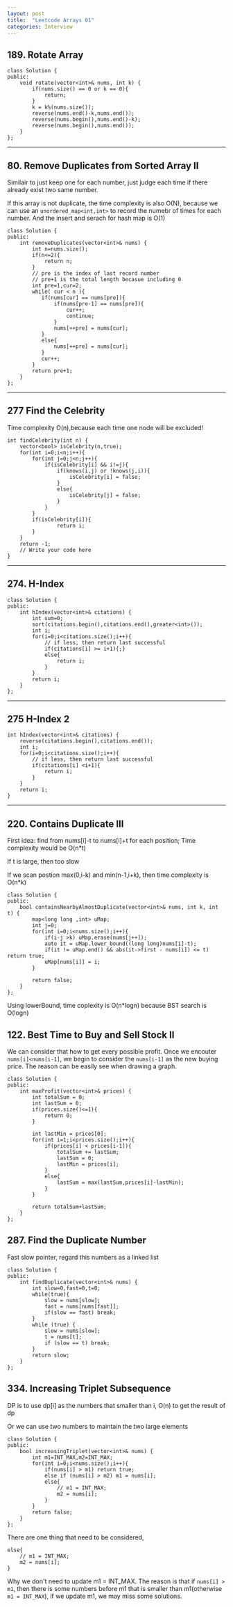 ```yaml
---
layout: post
title:  "Leetcode Arrays 01"
categories: Interview
---
```

##  189. Rotate Array
```
class Solution {
public:
    void rotate(vector<int>& nums, int k) {
        if(nums.size() == 0 or k == 0){
            return;
        }
        k = k%(nums.size());
        reverse(nums.end()-k,nums.end());
        reverse(nums.begin(),nums.end()-k);
        reverse(nums.begin(),nums.end());
    }
};
```
<hr>

## 80. Remove Duplicates from Sorted Array II
Similair to just keep one for each number, just judge each time if there already exist two same number.

If this array is not duplicate, the time complexity is also O(N), because we can use an
`unordered_map<int,int>` to record the numebr of times for each number. And the insert and serach for hash map is O(1)
```
class Solution {
public:
    int removeDuplicates(vector<int>& nums) {
        int n=nums.size();
        if(n<=2){
            return n;
        }
        // pre is the index of last record number
        // pre+1 is the total length becasue including 0
        int pre=1,cur=2;
        while( cur < n ){
           if(nums[cur] == nums[pre]){
               if(nums[pre-1] == nums[pre]){
                   cur++;
                   continue;
               }
               nums[++pre] = nums[cur];
           }    
           else{
               nums[++pre] = nums[cur];
           }
           cur++;
        }
        return pre+1;
    }
};
```

<hr>

## 277	Find the Celebrity 
Time complexity O(n),because each time one node will be excluded!
```
int findCelebrity(int n) {
    vector<bool> isCelebrity(n,true);
    for(int i=0;i<n;i++){
        for(int j=0;j<n;j++){
            if(isCelebrity[i] && i!=j){
                if(knows(i,j) or !knows(j,i)){
                    isCelebrity[i] = false;
                }
                else{
                    isCelebrity[j] = false;
                }
            }
        }
        if(isCelebrity[i]){
                return i;
        }
    }
    return -1;
    // Write your code here
}
```

<hr>

##  274. H-Index
```
class Solution {
public:
    int hIndex(vector<int>& citations) {
        int sum=0;
        sort(citations.begin(),citations.end(),greater<int>());
        int i;
        for(i=0;i<citations.size();i++){
            // if less, then return last successful
            if(citations[i] >= i+1){;}
            else{
                return i;
            }
        }
        return i;
    }
};
```

<hr>

## 275 H-Index 2
```
int hIndex(vector<int>& citations) {
    reverse(citations.begin(),citations.end());
    int i;
    for(i=0;i<citations.size();i++){
        // if less, then return last successful
        if(citations[i] <i+1){
            return i;
        }
    }
    return i;
}
```
<hr>

## 220. Contains Duplicate III
First idea: find from nums[i]-t to nums[i]+t for each position; Time complexity would be O(n*t)

If t is large, then too slow

If we scan postion max(0,i-k) and min(n-1,i+k), then time complexity is O(n*k)

```
class Solution {
public:
    bool containsNearbyAlmostDuplicate(vector<int>& nums, int k, int t) {
        map<long long ,int> uMap;
        int j=0;
        for(int i=0;i<nums.size();i++){
            if(i-j >k) uMap.erase(nums[j++]);
            auto it = uMap.lower_bound((long long)nums[i]-t);
            if(it != uMap.end() && abs(it->first - nums[i]) <= t) return true;
            uMap[nums[i]] = i;
        }
        
        return false;
    }
};
```

Using lowerBound, time coplexity is O(n*logn) because BST search is O(logn)

##  122. Best Time to Buy and Sell Stock II
We can consider that how to get every possible profit.  Once we encouter `nums[i]<nums[i-1]`, we 
begin to consider the `nums[i-1]` as the new buying price. The reason can be easily see when drawing a graph.

```
class Solution {
public:
    int maxProfit(vector<int>& prices) {
        int totalSum = 0;
        int lastSum = 0;
        if(prices.size()<=1){
            return 0;
        }
        
        int lastMin = prices[0];
        for(int i=1;i<prices.size();i++){
            if(prices[i] < prices[i-1]){
                totalSum += lastSum;
                lastSum = 0;
                lastMin = prices[i];
            } 
            else{
                lastSum = max(lastSum,prices[i]-lastMin);
            }
        }
    
        return totalSum+lastSum;
    }
};
```

## 287. Find the Duplicate Number
Fast slow pointer, regard this numbers as a linked list
```
class Solution {
public:
    int findDuplicate(vector<int>& nums) {
        int slow=0,fast=0,t=0;
        while(true){
            slow = nums[slow];
            fast = nums[nums[fast]];
            if(slow == fast) break;
        }
        while (true) {
            slow = nums[slow];
            t = nums[t];
            if (slow == t) break;
        }
        return slow;
    }
};
```

## 334. Increasing Triplet Subsequence
DP is to use dp[i] as the numbers that smaller than i, O(n) to get the result of dp

Or we can use two numbers to maintain the two large elements

```
class Solution {
public:
    bool increasingTriplet(vector<int>& nums) {
        int m1=INT_MAX,m2=INT_MAX;
        for(int i=0;i<nums.size();i++){
            if(nums[i] > m1) return true;
            else if (nums[i] > m2) m1 = nums[i];
            else{
                // m1 = INT_MAX;
                m2 = nums[i];
            }
        }
        return false;
    }
};
```
There are one thing that need to be considered, 
```
else{
    // m1 = INT_MAX;
    m2 = nums[i];
}
```
Why we don't need to update m1 = INT_MAX. The reason is that if `nums[i] > m1`, then there is some numbers before m1 that is smaller than m1(otherwise `m1 = INT_MAX`), if we update m1, we may miss some solutions.